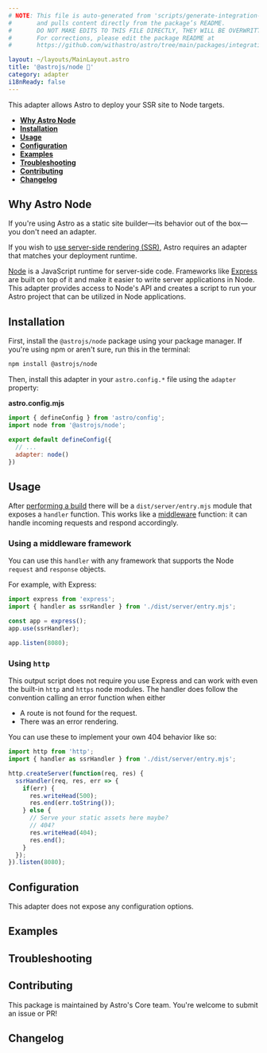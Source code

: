 ```yaml
---
# NOTE: This file is auto-generated from 'scripts/generate-integration-pages.ts'
#       and pulls content directly from the package’s README.
#       DO NOT MAKE EDITS TO THIS FILE DIRECTLY, THEY WILL BE OVERWRITTEN!
#       For corrections, please edit the package README at
#       https://github.com/withastro/astro/tree/main/packages/integrations/node

layout: ~/layouts/MainLayout.astro
title: '@astrojs/node 🔲'
category: adapter
i18nReady: false
---
```


This adapter allows Astro to deploy your SSR site to Node targets.

*   <strong>[Why Astro Node](https://github.com/withastro/astro/tree/main/packages/integrations/node/#why-astro-node)</strong>
*   <strong>[Installation](https://github.com/withastro/astro/tree/main/packages/integrations/node/#installation)</strong>
*   <strong>[Usage](https://github.com/withastro/astro/tree/main/packages/integrations/node/#usage)</strong>
*   <strong>[Configuration](https://github.com/withastro/astro/tree/main/packages/integrations/node/#configuration)</strong>
*   <strong>[Examples](https://github.com/withastro/astro/tree/main/packages/integrations/node/#examples)</strong>
*   <strong>[Troubleshooting](https://github.com/withastro/astro/tree/main/packages/integrations/node/#troubleshooting)</strong>
*   <strong>[Contributing](https://github.com/withastro/astro/tree/main/packages/integrations/node/#contributing)</strong>
*   <strong>[Changelog](https://github.com/withastro/astro/tree/main/packages/integrations/node/#changelog)</strong>

## Why Astro Node

If you're using Astro as a static site builder—its behavior out of the box—you don't need an adapter.

If you wish to [use server-side rendering (SSR)](/en/guides/server-side-rendering/), Astro requires an adapter that matches your deployment runtime.

[Node](https://nodejs.org/en/) is a JavaScript runtime for server-side code. Frameworks like [Express](https://expressjs.com/) are built on top of it and make it easier to write server applications in Node. This adapter provides access to Node's API and creates a script to run your Astro project that can be utilized in Node applications.

## Installation

First, install the `@astrojs/node` package using your package manager. If you're using npm or aren't sure, run this in the terminal:

```sh
npm install @astrojs/node
```

Then, install this adapter in your `astro.config.*` file using the `adapter` property:

**astro.config.mjs**

```js
import { defineConfig } from 'astro/config';
import node from '@astrojs/node';

export default defineConfig({
  // ...
  adapter: node()
})
```

## Usage

After [performing a build](/en/guides/deploy/) there will be a `dist/server/entry.mjs` module that exposes a `handler` function. This works like a [middleware](https://expressjs.com/en/guide/using-middleware.html) function: it can handle incoming requests and respond accordingly.

### Using a middleware framework

You can use this `handler` with any framework that supports the Node `request` and `response` objects.

For example, with Express:

```js
import express from 'express';
import { handler as ssrHandler } from './dist/server/entry.mjs';

const app = express();
app.use(ssrHandler);

app.listen(8080);
```

### Using `http`

This output script does not require you use Express and can work with even the built-in `http` and `https` node modules. The handler does follow the convention calling an error function when either

*   A route is not found for the request.
*   There was an error rendering.

You can use these to implement your own 404 behavior like so:

```js
import http from 'http';
import { handler as ssrHandler } from './dist/server/entry.mjs';

http.createServer(function(req, res) {
  ssrHandler(req, res, err => {
    if(err) {
      res.writeHead(500);
      res.end(err.toString());
    } else {
      // Serve your static assets here maybe?
      // 404?
      res.writeHead(404);
      res.end();
    }
  });
}).listen(8080);
```

## Configuration

This adapter does not expose any configuration options.

## Examples

## Troubleshooting

## Contributing

This package is maintained by Astro's Core team. You're welcome to submit an issue or PR!

## Changelog

[astro-integration]: /en/guides/integrations-guide/

